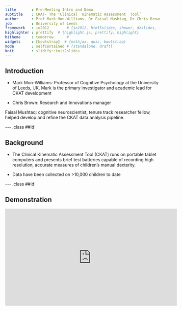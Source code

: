 ```yaml
---
title       : Pre-Meeting Intro and Demo
subtitle    : CKAT- The ‘Clinical  Kinematic Assessment  Tool’
author      : Prof Mark Mon-Williams, Dr Faisal Mushtaq, Dr Chris Brown
job         : University of Leeds
framework   : io2012        # {io2012, html5slides, shower, dzslides, ...}
highlighter : prettify  # {highlight.js, prettify, highlight}
hitheme     : tomorrow      # 
widgets     : [bootstrap]  # {mathjax, quiz, bootstrap}
mode        : selfcontained # {standalone, draft}
knit        : slidify::knit2slides
---
```


## Introduction

* Mark Mon-Williams: Professor of Cognitive Psychology at the University of Leeds, UK. Mark is the primary investigator and academic lead for CKAT development

* Chris Brown: Research and Innovations manager 

Faisal Mushtaq: cognitive neuroscientist, tenure track researcher fellow, helped develop and refine the CKAT data analysis pipeline.

--- .class ##id 

## Background

* The Clinical Kinematic Assessment Tool (CKAT) runs on portable tablet computers and presents brief test batteries capable of recording high resolution, accurate measures of children’s manual dexterity. 

* Data have been collected on >10,000 children to date 



--- .class ##id 

## Demonstration

<iframe width="560" height="315" src="https://www.youtube.com/embed/8lh3nWY92qc" frameborder="0"></iframe>

